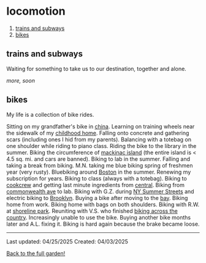 # locomotion

1. [trains and subways](#trains-and-subways)
2. [bikes](#bikes)

## trains and subways

<!-- *“You’re waiting for a train. A train that will take you far away. You know where you hope this train will take you, but you can’t be sure.” – Mal, Inception (2010)* -->

Waiting for something to take us to our destination, together and alone. 

*more, soon*

## bikes

My life is a collection of bike rides. 

Sitting on my grandfather's bike in [china](https://en.wikipedia.org/wiki/China). Learning on training wheels near the sidewalk of my [childhood home](https://en.wikipedia.org/wiki/Ann_Arbor,_Michigan). Falling onto concrete and gathering scars (including ones I hid from my parents). Balancing with a totebag on one shoulder while riding to piano class. Riding the bike to the library in the summer. Biking the circumference of [mackinac island](https://en.wikipedia.org/wiki/Mackinac_Island) (the entire island is < 4.5 sq. mi. and cars are banned). Biking to lab in the summer. Falling and taking a break from biking. M.N. taking me blue biking spring of freshmen year (very rusty). Bluebiking around [Boston](https://en.wikipedia.org/wiki/Boston) in the summer. Renewing my subscription for years. Biking to class (always with a totebag). Biking to [cookcrew](https://dh.mit.edu/faqs/1/) and getting last minute ingredients from [central](https://en.wikipedia.org/wiki/Central_Square%2C_Cambridge). Biking from [commonwealth ave](https://en.wikipedia.org/wiki/Commonwealth_Avenue_(Boston)) to lab. Biking with G.Z. during [NY Summer Streets](https://www.nyc.gov/html/dot/html/pedestrians/summerstreets.shtml) and electric biking to [Brooklyn](https://en.wikipedia.org/wiki/Brooklyn). Buying a bike after moving to the [bay](https://en.wikipedia.org/wiki/San_Francisco_Bay_Area). Biking home from work. Biking home with bags on both shoulders. Biking with R.W. at [shoreline park](https://en.wikipedia.org/wiki/Shoreline_Park_(Mountain_View,_California)). Reuniting with V.S. who finished [biking across the country](https://mitspokes.com/). Increasingly unable to use the bike. Buying another bike months later and A.L. fixing it. Biking is hard again because the brake became loose. 

------------
Last updated: 04/25/2025
Created: 04/03/2025

[Back to the full garden!](./index.md)